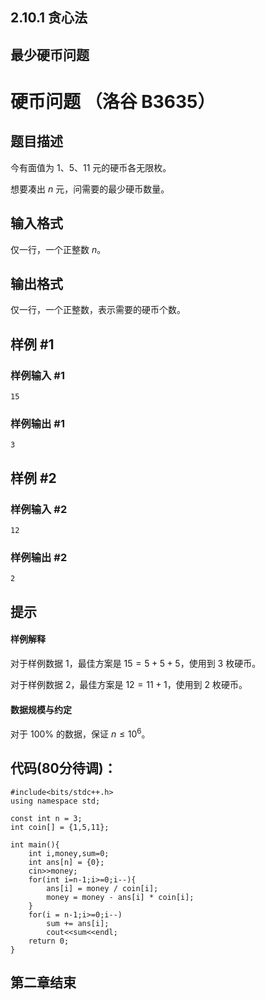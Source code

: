 ## 2.10.1 贪心法

## 最少硬币问题

# 硬币问题 （洛谷 B3635）

## 题目描述

今有面值为 1、5、11 元的硬币各无限枚。

想要凑出 $n$ 元，问需要的最少硬币数量。

## 输入格式

仅一行，一个正整数 $n$。

## 输出格式

仅一行，一个正整数，表示需要的硬币个数。

## 样例 #1

### 样例输入 #1

```
15
```

### 样例输出 #1

```
3
```

## 样例 #2

### 样例输入 #2

```
12
```

### 样例输出 #2

```
2
```

## 提示

#### 样例解释

对于样例数据 1，最佳方案是 $15=5+5+5$，使用到 3 枚硬币。

对于样例数据 2，最佳方案是 $12=11 + 1$，使用到 2 枚硬币。

#### 数据规模与约定

对于 $100\%$ 的数据，保证 $n\leq 10^6$。

## 代码(80分待调)：

```
#include<bits/stdc++.h>
using namespace std;

const int n = 3;
int coin[] = {1,5,11};

int main(){
	int i,money,sum=0;
	int ans[n] = {0};
	cin>>money;
	for(int i=n-1;i>=0;i--){
		ans[i] = money / coin[i];
		money = money - ans[i] * coin[i];
	}
	for(i = n-1;i>=0;i--)
		sum += ans[i];
		cout<<sum<<endl;
	return 0;
} 
```

## 第二章结束